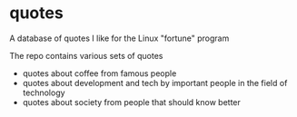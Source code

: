 # quotes
A database of quotes I like for the Linux "fortune" program

The repo contains various sets of quotes
- quotes about coffee from famous people
- quotes about development and tech by important people in the field of technology
- quotes about society from people that should know better

